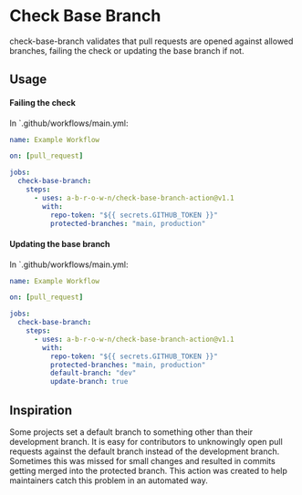 # Check Base Branch

check-base-branch validates that pull requests are opened against allowed branches, failing the check or updating the base branch if not.

## Usage

#### Failing the check

In `.github/workflows/main.yml:

```yml
name: Example Workflow

on: [pull_request]

jobs:
  check-base-branch:
    steps:
      - uses: a-b-r-o-w-n/check-base-branch-action@v1.1
        with:
          repo-token: "${{ secrets.GITHUB_TOKEN }}"
          protected-branches: "main, production"
```

#### Updating the base branch

In `.github/workflows/main.yml:

```yml
name: Example Workflow

on: [pull_request]

jobs:
  check-base-branch:
    steps:
      - uses: a-b-r-o-w-n/check-base-branch-action@v1.1
        with:
          repo-token: "${{ secrets.GITHUB_TOKEN }}"
          protected-branches: "main, production"
          default-branch: "dev"
          update-branch: true
```

## Inspiration

Some projects set a default branch to something other than their development branch. It is easy for contributors to unknowingly open pull requests against the default branch instead of the development branch.
Sometimes this was missed for small changes and resulted in commits getting merged into the protected branch. This action was created to help maintainers catch this problem in an automated way.
